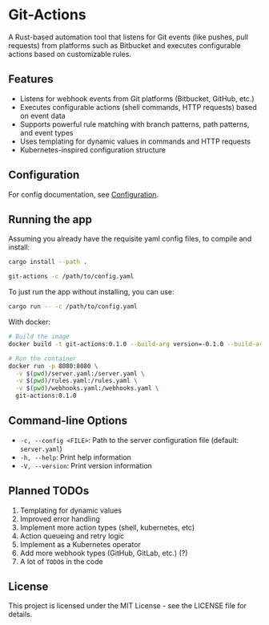 # Git-Actions

A Rust-based automation tool that listens for Git events (like pushes, pull requests) from platforms such as Bitbucket
and executes configurable actions based on customizable rules.

## Features

- Listens for webhook events from Git platforms (Bitbucket, GitHub, etc.)
- Executes configurable actions (shell commands, HTTP requests) based on event data
- Supports powerful rule matching with branch patterns, path patterns, and event types
- Uses templating for dynamic values in commands and HTTP requests
- Kubernetes-inspired configuration structure

## Configuration

For config documentation, see [Configuration](docs/schema/README.md).

## Running the app

Assuming you already have the requisite yaml config files, to compile and install:

```bash
cargo install --path .

git-actions -c /path/to/config.yaml
```

To just run the app without installing, you can use:

```bash
cargo run -- -c /path/to/config.yaml
```

With docker:

```bash
# Build the image
docker build -t git-actions:0.1.0 --build-arg version=-0.1.0 --build-arg release=1 .

# Run the container
docker run -p 8080:8080 \
  -v $(pwd)/server.yaml:/server.yaml \
  -v $(pwd)/rules.yaml:/rules.yaml \
  -v $(pwd)/webhooks.yaml:/webhooks.yaml \
  git-actions:0.1.0
```

## Command-line Options

- `-c, --config <FILE>`: Path to the server configuration file (default: `server.yaml`)
- `-h, --help`: Print help information
- `-V, --version`: Print version information

## Planned TODOs

1. Templating for dynamic values
2. Improved error handling
3. Implement more action types (shell, kubernetes, etc)
4. Action queueing and retry logic
5. Implement as a Kubernetes operator
6. Add more webhook types (GitHub, GitLab, etc.) (?)
7. A lot of `TODO`s in the code

## License

This project is licensed under the MIT License - see the LICENSE file for details.
